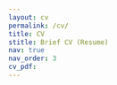 ```yaml
---
layout: cv
permalink: /cv/
title: CV
stitle: Brief CV (Resume)
nav: true
nav_order: 3
cv_pdf: 
---
```

